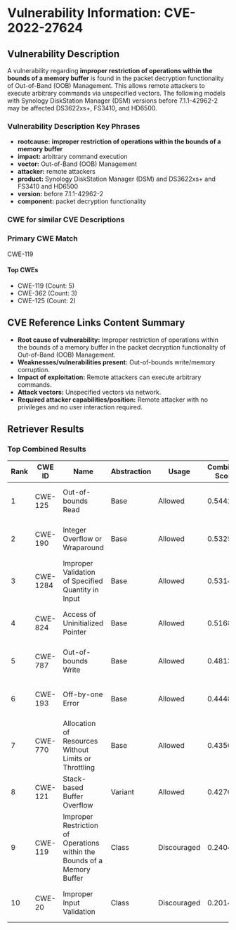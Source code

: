 # Vulnerability Information: CVE-2022-27624

## Vulnerability Description
A vulnerability regarding **improper restriction of operations within the bounds of a memory buffer** is found in the packet decryption functionality of Out-of-Band (OOB) Management. This allows remote attackers to execute arbitrary commands via unspecified vectors. The following models with Synology DiskStation Manager (DSM) versions before 7.1.1-42962-2 may be affected DS3622xs+, FS3410, and HD6500.

### Vulnerability Description Key Phrases
- **rootcause:** **improper restriction of operations within the bounds of a memory buffer**
- **impact:** arbitrary command execution
- **vector:** Out-of-Band (OOB) Management
- **attacker:** remote attackers
- **product:** Synology DiskStation Manager (DSM) and DS3622xs+ and FS3410 and HD6500
- **version:** before 7.1.1-42962-2
- **component:** packet decryption functionality

### CWE for similar CVE Descriptions
### Primary CWE Match
CWE-119

#### Top CWEs
- CWE-119 (Count: 5)
- CWE-362 (Count: 3)
- CWE-125 (Count: 2)

## CVE Reference Links Content Summary
- **Root cause of vulnerability:** Improper restriction of operations within the bounds of a memory buffer in the packet decryption functionality of Out-of-Band (OOB) Management.
- **Weaknesses/vulnerabilities present:** Out-of-bounds write/memory corruption.
- **Impact of exploitation:** Remote attackers can execute arbitrary commands.
- **Attack vectors:** Unspecified vectors via network.
- **Required attacker capabilities/position:** Remote attacker with no privileges and no user interaction required.

## Retriever Results

### Top Combined Results

| Rank | CWE ID | Name | Abstraction | Usage | Combined Score | Retrievers | Individual Scores |
|------|--------|------|-------------|-------|---------------|------------|-------------------|
| 1 | CWE-125 | Out-of-bounds Read | Base | Allowed | 0.5442 | sparse, graph | sparse: 0.326, graph: 1.000 |
| 2 | CWE-190 | Integer Overflow or Wraparound | Base | Allowed | 0.5325 | sparse, graph | sparse: 0.306, graph: 1.000 |
| 3 | CWE-1284 | Improper Validation of Specified Quantity in Input | Base | Allowed | 0.5314 | sparse, graph | sparse: 0.304, graph: 1.000 |
| 4 | CWE-824 | Access of Uninitialized Pointer | Base | Allowed | 0.5168 | sparse, graph | sparse: 0.279, graph: 1.000 |
| 5 | CWE-787 | Out-of-bounds Write | Base | Allowed | 0.4813 | sparse, graph | sparse: 0.301, graph: 0.865 |
| 6 | CWE-193 | Off-by-one Error | Base | Allowed | 0.4448 | sparse, graph | sparse: 0.284, graph: 0.789 |
| 7 | CWE-770 | Allocation of Resources Without Limits or Throttling | Base | Allowed | 0.4356 | dense, sparse | dense: 0.552, sparse: 0.279 |
| 8 | CWE-121 | Stack-based Buffer Overflow | Variant | Allowed | 0.4270 | dense, sparse | dense: 0.578, sparse: 0.303 |
| 9 | CWE-119 | Improper Restriction of Operations within the Bounds of a Memory Buffer | Class | Discouraged | 0.2404 | dense, sparse | dense: 0.579, sparse: 0.433 |
| 10 | CWE-20 | Improper Input Validation | Class | Discouraged | 0.2014 | dense, sparse | dense: 0.552, sparse: 0.303 |

